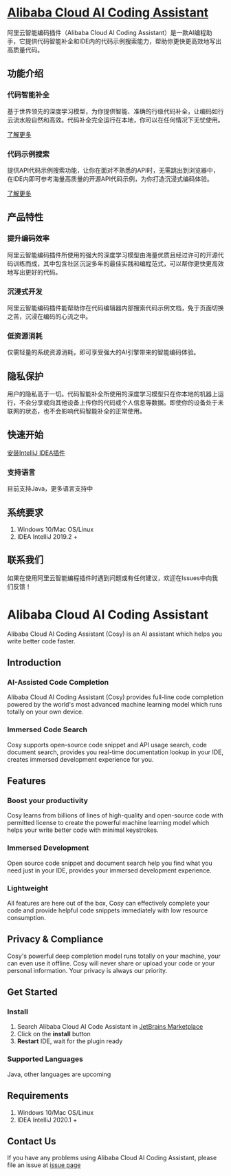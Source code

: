 # [Alibaba Cloud AI Coding Assistant](https://developer.aliyun.com/tool/cosy)

阿里云智能编码插件（Alibaba Cloud AI Coding Assistant）是一款AI编程助手，它提供代码智能补全和IDE内的代码示例搜索能力，帮助你更快更高效地写出高质量代码。

## 功能介绍

### 代码智能补全

基于世界领先的深度学习模型，为你提供智能、准确的行级代码补全，让编码如行云流水般自然和高效。代码补全完全运行在本地，你可以在任何情况下无忧使用。

[了解更多](https://github.com/alibaba-cloud-toolkit/cosy/wiki/%E3%80%90%E4%BB%A3%E7%A0%81%E6%99%BA%E8%83%BD%E8%A1%A5%E5%85%A8%E3%80%91%E5%B8%AE%E5%8A%A9%E6%96%87%E6%A1%A3)

### 代码示例搜索

提供API代码示例搜索功能，让你在面对不熟悉的API时，无需跳出到浏览器中，在IDE内即可参考海量高质量的开源API代码示例，为你打造沉浸式编码体验。

[了解更多](https://github.com/alibaba-cloud-toolkit/cosy/wiki/%E3%80%90%E4%BB%A3%E7%A0%81%E7%A4%BA%E4%BE%8B%E6%90%9C%E7%B4%A2%E3%80%91%E5%B8%AE%E5%8A%A9%E6%96%87%E6%A1%A3)

## 产品特性

### 提升编码效率

阿里云智能编码插件所使用的强大的深度学习模型由海量优质且经过许可的开源代码训练而成，其中包含社区沉淀多年的最佳实践和编程范式，可以帮你更快更高效地写出更好的代码。

### 沉浸式开发

阿里云智能编码插件能帮助你在代码编辑器内部搜索代码示例文档，免于页面切换之苦，沉浸在编码的心流之中。

### 低资源消耗

仅需轻量的系统资源消耗，即可享受强大的AI引擎带来的智能编码体验。

## 隐私保护

用户的隐私高于一切。代码智能补全所使用的深度学习模型只在你本地的机器上运行，不会分享或向其他设备上传你的代码或个人信息等数据。即使你的设备处于未联网的状态，也不会影响代码智能补全的正常使用。

## 快速开始

[安装IntelliJ IDEA插件](https://github.com/alibaba-cloud-toolkit/cosy/wiki/%E5%BF%AB%E9%80%9F%E5%BC%80%E5%A7%8B)

### 支持语言

目前支持Java，更多语言支持中

## 系统要求

1. Windows 10/Mac OS/Linux
2. IDEA IntelliJ 2019.2 +

## 联系我们

如果在使用阿里云智能编程插件时遇到问题或有任何建议，欢迎在Issues中向我们反馈！


# Alibaba Cloud AI Coding Assistant

Alibaba Cloud AI Coding Assistant (Cosy) is an AI assistant which helps you write better code faster. 

## Introduction

### AI-Assisted Code Completion

Alibaba Cloud AI Coding Assistant (Cosy) provides full-line code completion powered by the world's most advanced machine learning model which runs totally on your own device. 

### Immersed Code Search 

Cosy supports open-source code snippet and API usage search, code document search, provides you real-time documentation lookup in your IDE, creates immersed development experience for you.


## Features

### Boost your productivity

Cosy learns from billions of lines of high-quality and open-source code with permitted license to create the powerful machine learning model which helps your write better code with minimal keystrokes.

### Immersed Development

Open source code snippet and document search help you find what you need just in your IDE, provides your immersed development experience. 

### Lightweight

All features are here out of the box, Cosy can effectively complete your code and provide helpful code snippets immediately with low resource consumption.


## Privacy & Compliance

Cosy's powerful deep completion model runs totally on your machine, your can even use it offline. Cosy will never share or upload your code or your personal information. Your privacy is always our priority. 


## Get Started

### Install

1. Search Alibaba Cloud AI Code Assistant in [JetBrains Marketplace](https://plugins.jetbrains.com/plugin/17809-alibaba-cloud-ai-coding-assistant)
2. Click on the **install** button
3. **Restart** IDE, wait for the plugin ready

### Supported Languages

Java, other languages are upcoming

## Requirements

1. Windows 10/Mac OS/Linux
2. IDEA IntelliJ 2020.1 +

## Contact Us

If you have any problems using Alibaba Cloud AI Coding Assistant, please file an issue at [issue page](https://github.com/alibaba-cloud-toolkit/cosy/issues)
